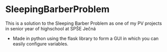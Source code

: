 # SleepingBarberProblem
This is a solution to the Sleeping Barber Problem as one of my PV projects in senior year of highschool at SPŠE Ječná

- Made in python using the flask library to form a GUI in which you can easily configure variables.
